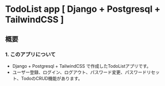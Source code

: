 # TodoList app  [ Django + Postgresql + TailwindCSS ]   

## 概要  
### 1. このアプリについて
- Django + Postgresql + TailwindCSS で作成したTodoListアプリです。
- ユーザー登録、ログイン、ログアウト、パスワード変更、パスワードリセット、TodoのCRUD機能があります。


